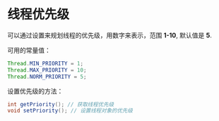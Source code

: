 # 线程优先级
可以通过设置来规划线程的优先级，用数字来表示，范围 **1-10**, 默认值是 **5**.

可用的常量值：
``` java
Thread.MIN_PRIORITY = 1;
Thread.MAX_PRIORITY = 10;
Thread.NORM_PRIORITY = 5;
```

设置优先级的方法：
``` java
int getPriority(); // 获取线程优先级
void setPriority(); // 设置线程对象的优先级
```